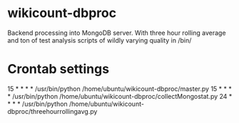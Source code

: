 wikicount-dbproc
================

Backend processing into MongoDB server.  With three hour rolling average and ton of test analysis scripts of wildly varying quality in /bin/

Crontab settings
================

15 * * * * /usr/bin/python /home/ubuntu/wikicount-dbproc/master.py
15 * * * * /usr/bin/python /home/ubuntu/wikicount-dbproc/collectMongostat.py
24 * * * * /usr/bin/python /home/ubuntu/wikicount-dbproc/threehourrollingavg.py
